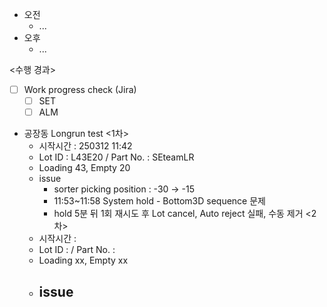 - 오전
	- ...
- 오후
	- ...

<수행 경과>
- [ ] Work progress check (Jira)
	- [ ] SET
	- [ ] ALM

- 공장동 Longrun test 
	<1차>
	- 시작시간 :  250312 11:42
	- Lot ID : L43E20 / Part No. : SEteamLR
	- Loading 43, Empty 20
	- issue
		- sorter picking position : -30 -> -15
		- 11:53~11:58 System hold - Bottom3D sequence 문제
		- hold 5분 뒤 1회 재시도 후 Lot cancel, Auto reject 실패, 수동 제거
	<2차>
	- 시작시간 : 
	- Lot ID : / Part No. : 
	- Loading xx, Empty xx
	- issue
		- 